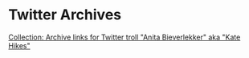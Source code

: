 # Twitter Archives

[Collection: Archive links for Twitter troll "Anita Bieverlekker" aka "Kate Hikes"](https://github.com/LateNightAFA/TwitterArchives/tree/main/AnitaBieverlekker)
